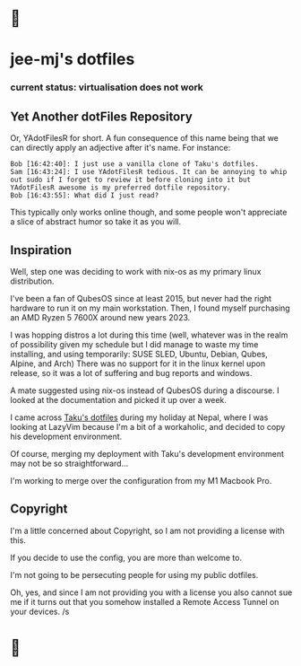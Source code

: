 # 👋

# jee-mj's dotfiles

### current status: virtualisation does not work

## Yet Another dotFiles Repository

Or, YAdotFilesR for short. A fun consequence of this name being that we can directly apply an adjective after it's name. For instance:

```
Bob [16:42:40]: I just use a vanilla clone of Taku's dotfiles.
Sam [16:43:24]: I use YAdotFilesR tedious. It can be annoying to whip out sudo if I forget to review it before cloning into it but YAdotFilesR awesome is my preferred dotfile repository.
Bob [16:43:55]: What did I just read?
```

This typically only works online though, and some people won't appreciate a slice of abstract humor so take it as you will.

## Inspiration

Well, step one was deciding to work with nix-os as my primary linux distribution.

I've been a fan of QubesOS since at least 2015, but never had the right hardware to run it on my main workstation. Then, I found myself purchasing an AMD Ryzen 5 7600X around new years 2023.

I was hopping distros a lot during this time (well, whatever was in the realm of possibility given my schedule but I did manage to waste my time installing, and using temporarily: SUSE SLED, Ubuntu, Debian, Qubes, Alpine, and Arch) There was no support for it in the linux kernel upon release, so it was a lot of suffering and bug reports and windows.

A mate suggested using nix-os instead of QubesOS during a discourse. I looked at the documentation and picked it up over a week.

I came across [Taku's dotfiles](https://github.com/craftzdog/dotfiles-public) during my holiday at Nepal, where I was looking at LazyVim because I'm a bit of a workaholic, and decided to copy his development environment.

Of course, merging my deployment with Taku's development environment may not be so straightforward...

I'm working to merge over the configuration from my M1 Macbook Pro.

## Copyright

I'm a little concerned about Copyright, so I am not providing a license with this.

If you decide to use the config, you are more than welcome to.

I'm not going to be persecuting people for using my public dotfiles.

Oh, yes, and since I am not providing you with a license you also cannot sue me if it turns out that you somehow installed a Remote Access Tunnel on your devices. /s

# 🙏
